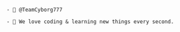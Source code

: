 `- 🌴 @TeamCyborg777`

`- 🌙 We love coding & learning new things every second.`

<!---
RayPixel-Dev/RayPixel-v is a ✨ special ✨ repository because its `README.md` (this file) appears on your GitHub profile.
You can click the Preview link to take a look at your changes.
--->
